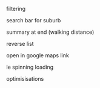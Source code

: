 filtering

search bar for suburb

summary at end (walking distance)

reverse list

open in google maps link

le spinning loading

optimisisations